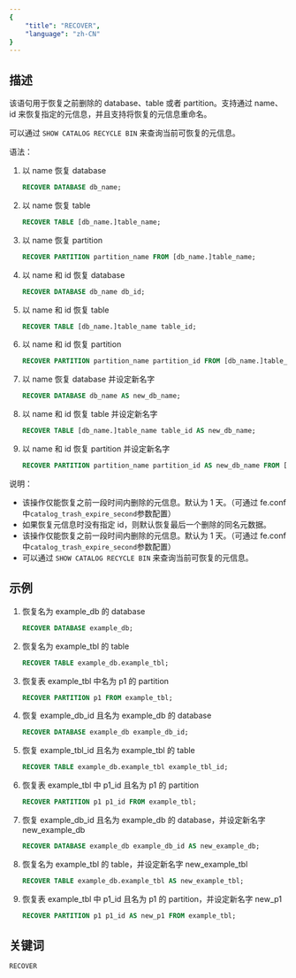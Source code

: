 ```yaml
---
{
    "title": "RECOVER",
    "language": "zh-CN"
}
---
```


<!--
Licensed to the Apache Software Foundation (ASF) under one
or more contributor license agreements.  See the NOTICE file
distributed with this work for additional information
regarding copyright ownership.  The ASF licenses this file
to you under the Apache License, Version 2.0 (the
"License"); you may not use this file except in compliance
with the License.  You may obtain a copy of the License at

  http://www.apache.org/licenses/LICENSE-2.0

Unless required by applicable law or agreed to in writing,
software distributed under the License is distributed on an
"AS IS" BASIS, WITHOUT WARRANTIES OR CONDITIONS OF ANY
KIND, either express or implied.  See the License for the
specific language governing permissions and limitations
under the License.
-->


## 描述


该语句用于恢复之前删除的 database、table 或者 partition。支持通过 name、id 来恢复指定的元信息，并且支持将恢复的元信息重命名。


可以通过 `SHOW CATALOG RECYCLE BIN` 来查询当前可恢复的元信息。

语法：

1. 以 name 恢复 database

   ```sql
   RECOVER DATABASE db_name;
   ```

2. 以 name 恢复 table

   ```sql
   RECOVER TABLE [db_name.]table_name;
   ```

3. 以 name 恢复 partition

   ```sql
   RECOVER PARTITION partition_name FROM [db_name.]table_name;
   ```

4. 以 name 和 id 恢复 database

   ```sql
   RECOVER DATABASE db_name db_id;
   ```

5. 以 name 和 id 恢复 table


   ```sql
   RECOVER TABLE [db_name.]table_name table_id;
   ```

6. 以 name 和 id 恢复 partition

   ```sql
   RECOVER PARTITION partition_name partition_id FROM [db_name.]table_name;
   ```   

7. 以 name 恢复 database 并设定新名字

   ```sql
   RECOVER DATABASE db_name AS new_db_name;
   ```

8. 以 name 和 id 恢复 table 并设定新名字

   ```sql
   RECOVER TABLE [db_name.]table_name table_id AS new_db_name;
   ```

9. 以 name 和 id 恢复 partition 并设定新名字

   ```sql
   RECOVER PARTITION partition_name partition_id AS new_db_name FROM [db_name.]table_name;
   ```  

说明：

- 该操作仅能恢复之前一段时间内删除的元信息。默认为 1 天。（可通过 fe.conf 中`catalog_trash_expire_second`参数配置）
- 如果恢复元信息时没有指定 id，则默认恢复最后一个删除的同名元数据。
- 该操作仅能恢复之前一段时间内删除的元信息。默认为 1 天。（可通过 fe.conf 中`catalog_trash_expire_second`参数配置）
- 可以通过 `SHOW CATALOG RECYCLE BIN` 来查询当前可恢复的元信息。

## 示例

1. 恢复名为 example_db 的 database

   ```sql
   RECOVER DATABASE example_db;
   ```

2. 恢复名为 example_tbl 的 table

   ```sql
   RECOVER TABLE example_db.example_tbl;
   ```

3. 恢复表 example_tbl 中名为 p1 的 partition

   ```sql
   RECOVER PARTITION p1 FROM example_tbl;
   ```

4. 恢复 example_db_id 且名为 example_db 的 database

   ```sql
   RECOVER DATABASE example_db example_db_id;
   ```

5. 恢复 example_tbl_id 且名为 example_tbl 的 table

   ```sql
   RECOVER TABLE example_db.example_tbl example_tbl_id;
   ```

6. 恢复表 example_tbl 中 p1_id 且名为 p1 的 partition

   ```sql
   RECOVER PARTITION p1 p1_id FROM example_tbl;
   ```

7. 恢复 example_db_id 且名为 example_db 的 database，并设定新名字 new_example_db

   ```sql
   RECOVER DATABASE example_db example_db_id AS new_example_db;
   ```

8. 恢复名为 example_tbl 的 table，并设定新名字 new_example_tbl

   ```sql
   RECOVER TABLE example_db.example_tbl AS new_example_tbl;
   ```

9. 恢复表 example_tbl 中 p1_id 且名为 p1 的 partition，并设定新名字 new_p1

   ```sql
   RECOVER PARTITION p1 p1_id AS new_p1 FROM example_tbl;
   ```

## 关键词

    RECOVER



